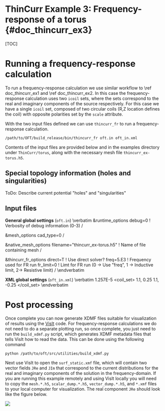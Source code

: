 ThinCurr Example 3: Frequency-response of a torus {#doc_thincurr_ex3}
==============

[TOC]

# Running a frequency-response calculation

To run a frequency-response calculation we use similar workflow to \ref doc_thincurr_ex1 and \ref doc_thincurr_ex2. In this case the frequency-response calculation uses two `icoil` sets, where the sets correspond to the real and imaginary components of the source respectively. For this case we have a single `icoil` set, composed of two circular coils (R,Z location defines the coil) with opposite polarities set by the `scale` attribute.

With the two input files defined we can use `thincurr_fr` to run a frequency-response calculation.

    /path/to/OFT/build_release/bin/thincurr_fr oft.in oft_in.xml

Contents of the input files are provided below and in the examples directory under `ThinCurr/torus`, along with the necessary mesh file `thincurr_ex-torus.h5`.

## Special topology information (holes and singularities)
ToDo: Describe current potential "holes" and "singularities"

## Input files

**General global settings** (`oft.in`)
\verbatim
&runtime_options
 debug=0	! Verbosity of debug information (0-3)
/

&mesh_options
 cad_type=0
/

&native_mesh_options
 filename="thincurr_ex-torus.h5"	! Name of file containing mesh
/

&thincurr_fr_options
 direct=T	! Use direct solver?
 freq=5.E3	! Frequency used for FR run
 fr_limit=0	! Limt for FR run (0 -> Use "freq", 1 -> Inductive limit, 2-> Resistive limit)
/
\endverbatim

**XML global settings** (`oft_in.xml`)
\verbatim
<oft>
  <thincurr>
    <eta>1.257E-5</eta>
    <icoils>
      <coil_set>
        <coil scale="1.0">1.1, 0.25</coil>
        <coil scale="-1.0">1.1, -0.25</coil>
      </coil_set>
    </icoils>
  </thincurr>
</oft>
\endverbatim

# Post processing

Once complete you can now generate XDMF files suitable for visualization of results using the [VisIt](https://visit-dav.github.io/visit-website/index.html) code. For frequency-response calculations we do not need to do a separate plotting run, so once complete, you just need to run the `build_xdmf.py` script, which generates XDMF metadata files that tells VisIt how to read the data. This can be done using the following command

    python /path/to/oft/src/utilities/build_xdmf.py

Next use VisIt to open the `surf_static.xmf` file, which will contain two vector fields `JRe` and `JIm` that correspond to the current distributions for the real and imaginary components of the solution in the frequency-domain. If you are running this example remotely and using VisIt locally you will need to copy the `mesh.*.h5`, `scalar_dump.*.h5`, `vector_dump.*.h5`, and `*.xmf` files to your local computer for visualization. The real component `JRe` should look like the figure below.

![](images/thincurr_ex3-result.png)
